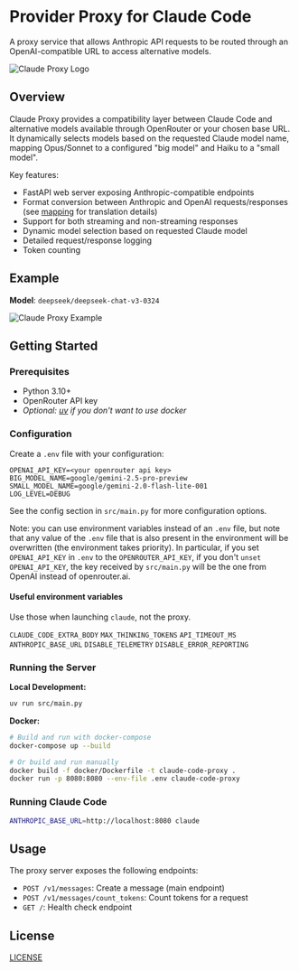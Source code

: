 # Provider Proxy for Claude Code

A proxy service that allows Anthropic API requests to be routed through an OpenAI-compatible URL to access alternative models.

![Claude Proxy Logo](docs/cover.png)

## Overview

Claude Proxy provides a compatibility layer between Claude Code and alternative models available through OpenRouter or your chosen base URL. It dynamically selects models based on the requested Claude model name, mapping Opus/Sonnet to a configured "big model" and Haiku to a "small model".

Key features:

- FastAPI web server exposing Anthropic-compatible endpoints
- Format conversion between Anthropic and OpenAI requests/responses
  (see [mapping](docs/mapping.md) for translation details)
- Support for both streaming and non-streaming responses
- Dynamic model selection based on requested Claude model
- Detailed request/response logging
- Token counting

## Example

**Model**: `deepseek/deepseek-chat-v3-0324`

![Claude Proxy Example](docs/example.png)

## Getting Started

### Prerequisites

- Python 3.10+
- OpenRouter API key
- *Optional: [uv](https://github.com/astral-sh/uv) if you don't want to use docker*

### Configuration

Create a `.env` file with your configuration:

```env
OPENAI_API_KEY=<your openrouter api key>
BIG_MODEL_NAME=google/gemini-2.5-pro-preview
SMALL_MODEL_NAME=google/gemini-2.0-flash-lite-001
LOG_LEVEL=DEBUG
```

See the config section in `src/main.py` for more configuration options.

Note: you can use environment variables instead of an `.env` file, but note that any value of the `.env` file that is also present in the environment will be overwritten (the environment takes priority). In particular, if you set `OPENAI_API_KEY` in `.env` to the `OPENROUTER_API_KEY`, if you don't `unset OPENAI_API_KEY`, the key received by `src/main.py` will be the one from OpenAI instead of openrouter.ai.

#### Useful environment variables

Use those when launching `claude`, not the proxy.

`CLAUDE_CODE_EXTRA_BODY`
`MAX_THINKING_TOKENS`
`API_TIMEOUT_MS`
`ANTHROPIC_BASE_URL`
`DISABLE_TELEMETRY`
`DISABLE_ERROR_REPORTING`

### Running the Server

**Local Development:**
```bash
uv run src/main.py
```

**Docker:**
```bash
# Build and run with docker-compose
docker-compose up --build

# Or build and run manually
docker build -f docker/Dockerfile -t claude-code-proxy .
docker run -p 8080:8080 --env-file .env claude-code-proxy
```

### Running Claude Code

```bash
ANTHROPIC_BASE_URL=http://localhost:8080 claude
```

## Usage

The proxy server exposes the following endpoints:

- `POST /v1/messages`: Create a message (main endpoint)
- `POST /v1/messages/count_tokens`: Count tokens for a request
- `GET /`: Health check endpoint

## License

[LICENSE](./LICENSE)
